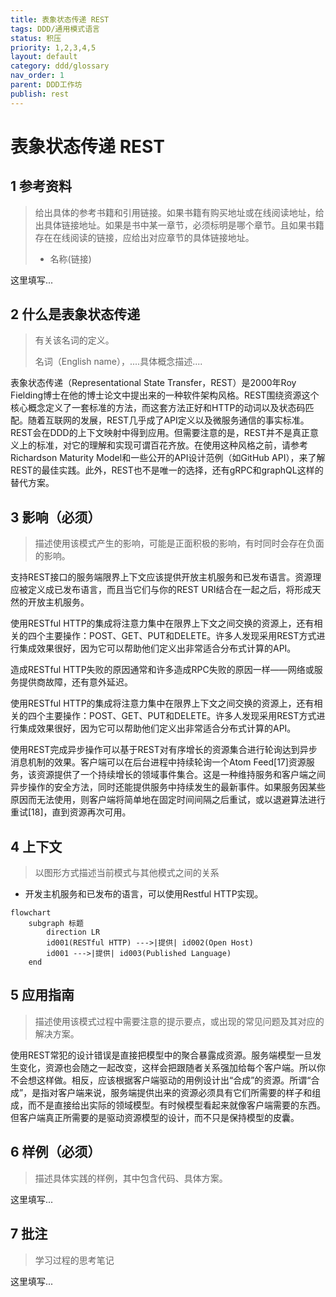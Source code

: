 ```yaml
---
title: 表象状态传递 REST
tags: DDD/通用模式语言
status: 积压
priority: 1,2,3,4,5
layout: default
category: ddd/glossary
nav_order: 1
parent: DDD工作坊
publish: rest
---
```


# 表象状态传递 REST

## 1 参考资料

>给出具体的参考书籍和引用链接。如果书籍有购买地址或在线阅读地址，给出具体链接地址。如果是书中某一章节，必须标明是哪个章节。且如果书籍存在在线阅读的链接，应给出对应章节的具体链接地址。
>
> - 名称(链接)

这里填写...

## 2 什么是表象状态传递

> 有关该名词的定义。
> 
> 名词（English name），....具体概念描述....

表象状态传递（Representational State Transfer，REST）是2000年Roy Fielding博士在他的博士论文中提出来的一种软件架构风格。REST围绕资源这个核心概念定义了一套标准的方法，而这套方法正好和HTTP的动词以及状态码匹配。随着互联网的发展，REST几乎成了API定义以及微服务通信的事实标准。REST会在DDD的上下文映射中得到应用。但需要注意的是，REST并不是真正意义上的标准，对它的理解和实现可谓百花齐放。在使用这种风格之前，请参考Richardson Maturity Model和一些公开的API设计范例（如GitHub API），来了解REST的最佳实践。此外，REST也不是唯一的选择，还有gRPC和graphQL这样的替代方案。

## 3 影响（必须）

> 描述使用该模式产生的影响，可能是正面积极的影响，有时同时会存在负面的影响。

支持REST接口的服务端限界上下文应该提供开放主机服务和已发布语言。资源理应被定义成已发布语言，而且当它们与你的REST URI结合在一起之后，将形成天然的开放主机服务。

使用RESTful HTTP的集成将注意力集中在限界上下文之间交换的资源上，还有相关的四个主要操作：POST、GET、PUT和DELETE。许多人发现采用REST方式进行集成效果很好，因为它可以帮助他们定义出非常适合分布式计算的API。

造成RESTful HTTP失败的原因通常和许多造成RPC失败的原因一样——网络或服务提供商故障，还有意外延迟。

使用RESTful HTTP的集成将注意力集中在限界上下文之间交换的资源上，还有相关的四个主要操作：POST、GET、PUT和DELETE。许多人发现采用REST方式进行集成效果很好，因为它可以帮助他们定义出非常适合分布式计算的API。

使用REST完成异步操作可以基于REST对有序增长的资源集合进行轮询达到异步消息机制的效果。客户端可以在后台进程中持续轮询一个Atom Feed[17]资源服务，该资源提供了一个持续增长的领域事件集合。这是一种维持服务和客户端之间异步操作的安全方法，同时还能提供服务中持续发生的最新事件。如果服务因某些原因而无法使用，则客户端将简单地在固定时间间隔之后重试，或以退避算法进行重试[18]，直到资源再次可用。

## 4 上下文
> 以图形方式描述当前模式与其他模式之间的关系

- 开发主机服务和已发布的语言，可以使用Restful HTTP实现。

```mermaid
flowchart
	subgraph 标题
		direction LR
		id001(RESTful HTTP) --->|提供| id002(Open Host)
		id001 --->|提供| id003(Published Language)
	end
```

## 5 应用指南

> 描述使用该模式过程中需要注意的提示要点，或出现的常见问题及其对应的解决方案。

使用REST常犯的设计错误是直接把模型中的聚合暴露成资源。服务端模型一旦发生变化，资源也会随之一起改变，这样会把跟随者关系强加给每个客户端。所以你不会想这样做。相反，应该根据客户端驱动的用例设计出“合成”的资源。所谓“合成”，是指对客户端来说，服务端提供出来的资源必须具有它们所需要的样子和组成，而不是直接给出实际的领域模型。有时候模型看起来就像客户端需要的东西。但客户端真正所需要的是驱动资源模型的设计，而不只是保持模型的皮囊。

## 6 样例（必须）

> 描述具体实践的样例，其中包含代码、具体方案。

这里填写...

## 7 批注

> 学习过程的思考笔记

这里填写...

